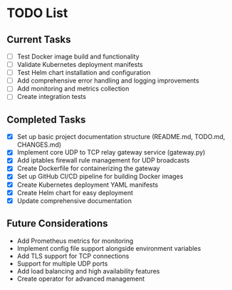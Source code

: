 # TODO List

## Current Tasks

- [ ] Test Docker image build and functionality
- [ ] Validate Kubernetes deployment manifests
- [ ] Test Helm chart installation and configuration
- [ ] Add comprehensive error handling and logging improvements
- [ ] Add monitoring and metrics collection
- [ ] Create integration tests

## Completed Tasks

- [x] Set up basic project documentation structure (README.md, TODO.md, CHANGES.md)
- [x] Implement core UDP to TCP relay gateway service (gateway.py)
- [x] Add iptables firewall rule management for UDP broadcasts
- [x] Create Dockerfile for containerizing the gateway
- [x] Set up GitHub CI/CD pipeline for building Docker images
- [x] Create Kubernetes deployment YAML manifests
- [x] Create Helm chart for easy deployment
- [x] Update comprehensive documentation

## Future Considerations

- Add Prometheus metrics for monitoring
- Implement config file support alongside environment variables
- Add TLS support for TCP connections
- Support for multiple UDP ports
- Add load balancing and high availability features
- Create operator for advanced management
